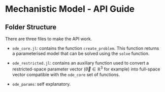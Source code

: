 # Mechanistic Model - API Guide

## Folder Structure
There are three files to make the API work.
- `ode_core.jl`: contains the function `create_problem`. This function returns a parameterised model that can be solved using the `solve` function.

- `ode_restricted.jl`: contains an auxiliary function used to convert a restricted-space parameter vector ($\vec{\theta}\in\mathbb{R}^3$ for example) into full-space vector compatible with the `ode_core` set of functions.

- `ode_params`: self explanatory.